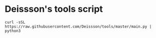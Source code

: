 # Deissson's tools script

```
curl -sSL https://raw.githubusercontent.com/Deissson/tools/master/main.py | python3
```
